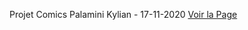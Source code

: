 Projet Comics
Palamini Kylian - 17-11-2020
[Voir la Page](https://kylianpala172.github.io/tp_mitilello/)
